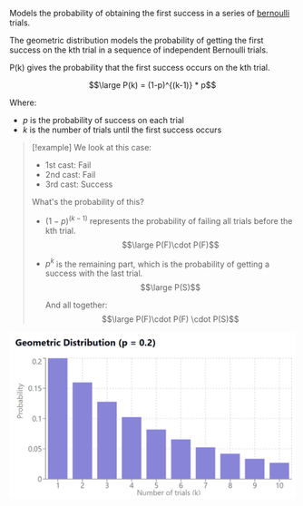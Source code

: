 Models the probability of obtaining the first success in a series of [bernoulli](Bernoulli%20distribution.md) trials.

The geometric distribution models the probability of getting the first success on the kth trial in a sequence of independent Bernoulli trials.

P(k) gives the probability that the first success occurs on the kth trial.

$$\large P(k) = (1-p)^{(k-1)} * p$$

Where:

- $p$ is the probability of success on each trial
- $k$ is the number of trials until the first success occurs

> [!example] 
> We look at this case:
> 
> - 1st cast: Fail
> - 2nd cast: Fail
> - 3rd cast: Success
>   
> What's the probability of this?
>
> - $(1-p)^{(k-1)}$ represents the probability of failing all trials before the kth trial.
> $$\large P(F)\cdot P(F)$$
> - $p^k$ is the remaining part, which is the probability of getting a success with the last trial.
>   $$\large P(S)$$
>   
>   And all together:
>   $$\large P(F)\cdot P(F) \cdot P(S)$$

![](../z_images/Pasted%20image%2020240921211638.png)